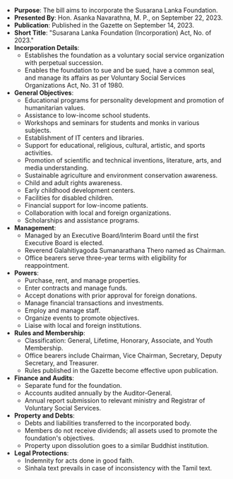 - **Purpose**: The bill aims to incorporate the Susarana Lanka Foundation.
- **Presented By**: Hon. Asanka Navarathna, M. P., on September 22, 2023.
- **Publication**: Published in the Gazette on September 14, 2023. 
- **Short Title**: "Susarana Lanka Foundation (Incorporation) Act, No. of 2023."
- **Incorporation Details**: 
  - Establishes the foundation as a voluntary social service organization with perpetual succession.
  - Enables the foundation to sue and be sued, have a common seal, and manage its affairs as per Voluntary Social Services Organizations Act, No. 31 of 1980.
- **General Objectives**: 
  - Educational programs for personality development and promotion of humanitarian values.
  - Assistance to low-income school students.
  - Workshops and seminars for students and monks in various subjects.
  - Establishment of IT centers and libraries.
  - Support for educational, religious, cultural, artistic, and sports activities.
  - Promotion of scientific and technical inventions, literature, arts, and media understanding.
  - Sustainable agriculture and environment conservation awareness.
  - Child and adult rights awareness.
  - Early childhood development centers.
  - Facilities for disabled children.
  - Financial support for low-income patients.
  - Collaboration with local and foreign organizations.
  - Scholarships and assistance programs.
- **Management**: 
  - Managed by an Executive Board/Interim Board until the first Executive Board is elected.
  - Reverend Galahitiyagoda Sumanarathana Thero named as Chairman.
  - Office bearers serve three-year terms with eligibility for reappointment.
- **Powers**: 
  - Purchase, rent, and manage properties.
  - Enter contracts and manage funds.
  - Accept donations with prior approval for foreign donations.
  - Manage financial transactions and investments.
  - Employ and manage staff.
  - Organize events to promote objectives.
  - Liaise with local and foreign institutions.
- **Rules and Membership**: 
  - Classification: General, Lifetime, Honorary, Associate, and Youth Membership.
  - Office bearers include Chairman, Vice Chairman, Secretary, Deputy Secretary, and Treasurer.
  - Rules published in the Gazette become effective upon publication.
- **Finance and Audits**: 
  - Separate fund for the foundation.
  - Accounts audited annually by the Auditor-General.
  - Annual report submission to relevant ministry and Registrar of Voluntary Social Services.
- **Property and Debts**: 
  - Debts and liabilities transferred to the incorporated body.
  - Members do not receive dividends; all assets used to promote the foundation's objectives.
  - Property upon dissolution goes to a similar Buddhist institution.
- **Legal Protections**: 
  - Indemnity for acts done in good faith.
  - Sinhala text prevails in case of inconsistency with the Tamil text.